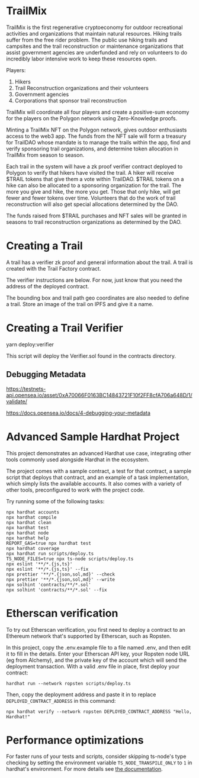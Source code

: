 # TrailMix
TrailMix is the first regenerative cryptoeconomy for outdoor recreational activities and organizations that maintain natural resources. Hiking trails suffer from the free rider problem. The public use hiking trails and campsites and the trail reconstruction or maintenance organizations that assist government agencies are underfunded and rely on volunteers to do incredibly labor intensive work to keep these resources open.

Players:
1. Hikers
2. Trail Reconstruction organizations and their volunteers
3. Government agencies
4. Corporations that sponsor trail reconstruction

TrailMix will coordinate all four players and create a positive-sum economy for the players on the Polygon network using Zero-Knowledge proofs.

Minting a TrailMix NFT on the Polygon network, gives outdoor enthusiasts access to the web3 app. The funds from the NFT sale will form a treasury for TrailDAO whose mandate is to manage the trails within the app, find and verify sponsoring trail organizations, and determine token allocation in TrailMix from season to season.

Each trail in the system will have a zk proof verifier contract deployed to Polygon to verify that hikers have visited the trail. A hiker will receive $TRAIL tokens that give them a vote within TrailDAO. $TRAIL tokens on a hike can also be allocated to a sponsoring organization for the trail. The more you give and hike, the more you get. Those that only hike, will get fewer and fewer tokens over time. Volunteers that do the work of trail reconstruction will also get special allocations determined by the DAO.

The funds raised from $TRAIL purchases and NFT sales will be granted in seasons to trail reconstruction organizations as determined by the DAO.



# Creating a Trail
A trail has a verifier zk proof and general information about the trail. A trail is created with the Trail Factory contract.

The verifier instructions are below. For now, just know that you need the address of the deployed contract.

The bounding box and trail path geo coordinates are also needed to define a trail. Store an image of the trail on IPFS and give it a name.

# Creating a Trail Verifier

yarn deploy:verifier

This script will deploy the Verifier.sol found in the contracts directory.

## Debugging Metadata
https://testnets-api.opensea.io/asset/0xA70066F0163BC14843721F10f2FF8cfA706a648D/1/validate/

https://docs.opensea.io/docs/4-debugging-your-metadata

# Advanced Sample Hardhat Project

This project demonstrates an advanced Hardhat use case, integrating other tools commonly used alongside Hardhat in the ecosystem.

The project comes with a sample contract, a test for that contract, a sample script that deploys that contract, and an example of a task implementation, which simply lists the available accounts. It also comes with a variety of other tools, preconfigured to work with the project code.

Try running some of the following tasks:

```shell
npx hardhat accounts
npx hardhat compile
npx hardhat clean
npx hardhat test
npx hardhat node
npx hardhat help
REPORT_GAS=true npx hardhat test
npx hardhat coverage
npx hardhat run scripts/deploy.ts
TS_NODE_FILES=true npx ts-node scripts/deploy.ts
npx eslint '**/*.{js,ts}'
npx eslint '**/*.{js,ts}' --fix
npx prettier '**/*.{json,sol,md}' --check
npx prettier '**/*.{json,sol,md}' --write
npx solhint 'contracts/**/*.sol'
npx solhint 'contracts/**/*.sol' --fix
```

# Etherscan verification

To try out Etherscan verification, you first need to deploy a contract to an Ethereum network that's supported by Etherscan, such as Ropsten.

In this project, copy the .env.example file to a file named .env, and then edit it to fill in the details. Enter your Etherscan API key, your Ropsten node URL (eg from Alchemy), and the private key of the account which will send the deployment transaction. With a valid .env file in place, first deploy your contract:

```shell
hardhat run --network ropsten scripts/deploy.ts
```

Then, copy the deployment address and paste it in to replace `DEPLOYED_CONTRACT_ADDRESS` in this command:

```shell
npx hardhat verify --network ropsten DEPLOYED_CONTRACT_ADDRESS "Hello, Hardhat!"
```

# Performance optimizations

For faster runs of your tests and scripts, consider skipping ts-node's type checking by setting the environment variable `TS_NODE_TRANSPILE_ONLY` to `1` in hardhat's environment. For more details see [the documentation](https://hardhat.org/guides/typescript.html#performance-optimizations).
